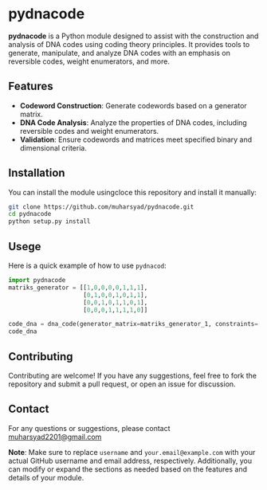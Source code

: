# pydnacode

**pydnacode** is a Python module designed to assist with the construction and analysis of DNA codes using coding theory principles. It provides tools to generate, manipulate, and analyze DNA codes with an emphasis on reversible codes, weight enumerators, and more.

## Features

- **Codeword Construction**: Generate codewords based on a generator matrix.
- **DNA Code Analysis**: Analyze the properties of DNA codes, including reversible codes and weight enumerators.
- **Validation**: Ensure codewords and matrices meet specified binary and dimensional criteria.

## Installation

You can install the module usingcloce this repository and install it manually:

```bash
git clone https://github.com/muharsyad/pydnacode.git
cd pydnacode
python setup.py install
```

## Usege

Here is a quick example of how to use `pydnacod`:

```python
import pydnacode
matriks_generator = [[1,0,0,0,0,1,1,1],
                     [0,1,0,0,1,0,1,1],
                     [0,0,1,0,1,1,0,1],
                     [0,0,0,1,1,1,1,0]]

code_dna = dna_code(generator_matrix=matriks_generator_1, constraints=['reverse'])
code_dna
```

## Contributing

Contributing are welcome! If you have any suggestions, feel free to fork the repository and submit a pull request, or open an issue for discussion.

## Contact

For any questions or suggestions, please contact muharsyad2201@gmail.com

**Note**: Make sure to replace `username` and `your.email@example.com` with your actual GitHub username and email address, respectively. Additionally, you can modify or expand the sections as needed based on the features and details of your module.


